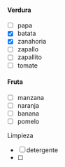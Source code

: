 #### Verdura
- [ ] papa
- [x] batata
- [x] zanahoria
- [ ] zapallo
- [ ] zapallito
- [ ] tomate

#### Fruta
- [ ] manzana
- [ ] naranja
- [ ] banana
- [ ] pomelo

Limpieza
- [ ] detergente
- [ ] 
